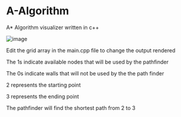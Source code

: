 # A-Algorithm
A* Algorithm visualizer written in c++ 

![image](https://github.com/user-attachments/assets/394fb0f0-a89c-4e1e-8c5e-cd56792e29c5)

Edit the grid array in the main.cpp file to change the output rendered

The 1s indicate available nodes that will be used by the pathfinder

The 0s indicate walls that will not be used by the the path finder

2 represents the starting point 

3 represents the ending point

The pathfinder will find the shortest path from 2 to 3

